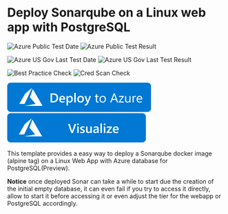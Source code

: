 # Deploy Sonarqube on a Linux web app with PostgreSQL

![Azure Public Test Date](https://azurequickstartsservice.blob.core.windows.net/badges/101-webapp-linux-sonarqube-postgresql/PublicLastTestDate.svg)
![Azure Public Test Result](https://azurequickstartsservice.blob.core.windows.net/badges/101-webapp-linux-sonarqube-postgresql/PublicDeployment.svg)

![Azure US Gov Last Test Date](https://azurequickstartsservice.blob.core.windows.net/badges/101-webapp-linux-sonarqube-postgresql/FairfaxLastTestDate.svg)
![Azure US Gov Last Test Result](https://azurequickstartsservice.blob.core.windows.net/badges/101-webapp-linux-sonarqube-postgresql/FairfaxDeployment.svg)

![Best Practice Check](https://azurequickstartsservice.blob.core.windows.net/badges/101-webapp-linux-sonarqube-postgresql/BestPracticeResult.svg)
![Cred Scan Check](https://azurequickstartsservice.blob.core.windows.net/badges/101-webapp-linux-sonarqube-postgresql/CredScanResult.svg)

[![Deploy To Azure](https://raw.githubusercontent.com/Azure/azure-quickstart-templates/master/1-CONTRIBUTION-GUIDE/images/deploytoazure.svg?sanitize=true)]("https://portal.azure.com/#create/Microsoft.Template/uri/https%3A%2F%2Fraw.githubusercontent.com%2FAzure%2Fazure-quickstart-templates%2Fmaster%2F101-webapp-linux-sonarqube-postgresql%2Fazuredeploy.json")
[![Visualize](https://raw.githubusercontent.com/Azure/azure-quickstart-templates/master/1-CONTRIBUTION-GUIDE/images/visualizebutton.svg?sanitize=true)]("http://armviz.io/#/?load=https%3A%2F%2Fraw.githubusercontent.com%2FAzure%2Fazure-quickstart-templates%2Fmaster%2F101-webapp-linux-sonarqube-postgresql%2Fazuredeploy.json")

This template provides a easy way to deploy a Sonarqube docker image (alpine
tag) on a Linux Web App with Azure database for PostgreSQL(Preview).

**Notice** once deployed Sonar can take a while to start due the creation of the
initial empty database, it can even fail if you try to access it directly, allow
to start it before accessing it or even adjust the tier for the webapp or
PostgreSQL accordingly.
